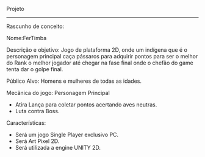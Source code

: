 Projeto

- - - - - - - - - - - - - - - - - - - - - - - - - - - - - - - - - - - - - - - - - - - - - - - - - - - - - - - - - - - - - - - - - - - - - - - - - 

Rascunho de conceito:




Nome:FerTimba 


Descrição e objetivo:
Jogo  de plataforma 2D, onde um indígena que é o personagem principal caça pássaros para adquirir pontos para ser o melhor do Rank o melhor jogador até chegar na fase final onde o chefão do game tenta dar o golpe final.

Público Alvo:
Homens e mulheres de todas as idades.

Mecânica do jogo:
  Personagem Principal 
- Atira Lança para coletar pontos acertando aves neutras.
- Luta contra Boss.


Características:
- Será um jogo Single Player exclusivo PC.
- Será Art Pixel 2D.
- Será utilizada a engine  UNITY 2D.



